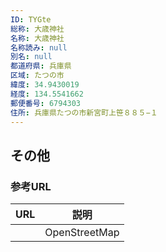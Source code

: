 ```yaml
---
ID: TYGte
総称: 大歳神社
名称: 大歳神社
名称読み: null
別名: null
都道府県: 兵庫県
区域: たつの市
緯度: 34.9430019
経度: 134.5541662
郵便番号: 6794303
住所: 兵庫県たつの市新宮町上笹８８５−１
---
```


## その他

### 参考URL

| URL | 説明          |
| --- | ------------- |
|     | OpenStreetMap |

